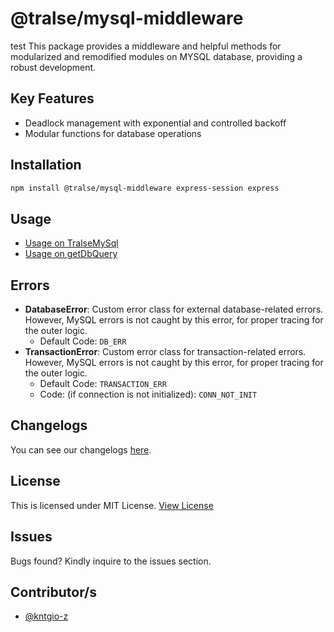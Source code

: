 # @tralse/mysql-middleware
test
This package provides a middleware and helpful methods for modularized and remodified modules on MYSQL database, providing a robust development.

## Key Features

- Deadlock management with exponential and controlled backoff
- Modular functions for database operations

## Installation

```bash
npm install @tralse/mysql-middleware express-session express
```

## Usage

- [Usage on TralseMySql](./docs/TRALSEMYSQL.md)
- [Usage on getDbQuery](./docs/DBQUERY.md)

## Errors

- **DatabaseError**: Custom error class for external database-related errors. However, MySQL errors is not caught by this error, for proper tracing for the outer logic.
  - Default Code: `DB_ERR`
- **TransactionError**: Custom error class for transaction-related errors. However, MySQL errors is not caught by this error, for proper tracing for the outer logic.
  - Default Code: `TRANSACTION_ERR`
  - Code: (if connection is not initialized): `CONN_NOT_INIT`

## Changelogs

You can see our changelogs [here](./CHANGELOG.md).

## License

This is licensed under MIT License. [View License](./LICENSE)

## Issues

Bugs found? Kindly inquire to the issues section.

## Contributor/s

- [@kntgio-z](https://github.com/kntgio-z)
